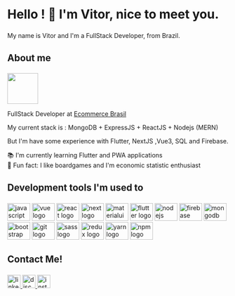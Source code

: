 <h1 align="left">Hello ! 🐶 I'm Vitor, nice to meet you.</h1>

###

<p align="left">My name is Vitor and I'm a FullStack Developer, from Brazil.</p>

###

<h2 align="left">About me</h2>

###
<img width="70" src="https://media.giphy.com/media/L1KpkdbH8aEkXow8eV/giphy.gif" />
<p align="left">FullStack Developer at <a href="https://www.ecommercebrasil.com.br/">Ecommerce Brasil</a></p>
<p align="left">My current stack is : MongoDB + ExpressJS + ReactJS + Nodejs (MERN)</p>
<p align="left">But I'm have some experience with Flutter, NextJS ,Vue3, SQL and Firebase.</p>
<p align="left">📚 I'm currently learning Flutter and PWA applications<br>🎲 Fun fact: I like boardgames and I'm economic statistic enthusiast </p>

###

<h2 align="left">Development tools I'm used to</h2>

###

<div align="left">
  <img src="https://cdn.jsdelivr.net/gh/devicons/devicon/icons/javascript/javascript-original.svg" height="40" width="52" alt="javascript logo"  />
  <img src="https://cdn.jsdelivr.net/gh/devicons/devicon/icons/vuejs/vuejs-original.svg" height="40" width="52" alt="vue logo" />        
  <img src="https://cdn.jsdelivr.net/gh/devicons/devicon/icons/react/react-original.svg" height="40" width="52" alt="react logo"  />
  <img src="https://cdn.jsdelivr.net/gh/devicons/devicon/icons/nextjs/nextjs-original.svg" height="40" width="52" alt="next logo"/>   
  <img src="https://cdn.jsdelivr.net/gh/devicons/devicon/icons/materialui/materialui-original.svg" height="40" width="52" alt="materialui logo" />
  <img src="https://cdn.jsdelivr.net/gh/devicons/devicon/icons/flutter/flutter-original.svg" height="40" width="52" alt="flutter logo"/>
  <img src="https://cdn.jsdelivr.net/gh/devicons/devicon/icons/nodejs/nodejs-original.svg" height="40" width="52" alt="nodejs logo"  />
  <img src="https://cdn.jsdelivr.net/gh/devicons/devicon/icons/firebase/firebase-plain.svg" height="40" width="52" alt="firebase logo" />
  <img src="https://cdn.jsdelivr.net/gh/devicons/devicon/icons/mongodb/mongodb-original.svg" height="40" width="52" alt="mongodb logo" />      
  <img src="https://cdn.jsdelivr.net/gh/devicons/devicon/icons/bootstrap/bootstrap-original.svg" height="40" width="52" alt="bootstrap logo"  />
  <img src="https://cdn.jsdelivr.net/gh/devicons/devicon/icons/git/git-original.svg" height="40" width="52" alt="git logo"  />
  <img src="https://cdn.jsdelivr.net/gh/devicons/devicon/icons/sass/sass-original.svg" height="40" width="52" alt="sass logo"  />
  <img src="https://cdn.jsdelivr.net/gh/devicons/devicon/icons/redux/redux-original.svg" height="40" width="52" alt="redux logo"  />
  <img src="https://cdn.jsdelivr.net/gh/devicons/devicon/icons/yarn/yarn-original-wordmark.svg" height="40" width="52" alt="yarn logo"  />
  <img src="https://cdn.jsdelivr.net/gh/devicons/devicon/icons/npm/npm-original-wordmark.svg" height="40" width="52" alt="npm logo"  />
</div>

###

<h2 align="left">Contact Me!</h2>

###

<div align="left">
  <a href="https://www.linkedin.com/in/vitor-henrique-okubo-sabatin-234689187/" target="_blank">
    <img src="https://img.shields.io/static/v1?message=LinkedIn&logo=linkedin&label=&color=0077B5&logoColor=white&labelColor=&style=for-the-badge" height="30" alt="linkedin logo"  />
  </a>
  <a href="discordapp.com/channels/@me/325467889480105985" target="_blank">
    <img src="https://img.shields.io/static/v1?message=Discord&logo=discord&label=&color=7289DA&logoColor=white&labelColor=&style=for-the-badge" height="30" alt="discord logo"  />
  </a>
  <a href="https://www.instagram.com/vsabatin_/" target="_blank">
    <img src="https://img.shields.io/static/v1?message=Instagram&logo=instagram&label=&color=E4405F&logoColor=white&labelColor=&style=for-the-badge" height="30" alt="instagram logo"  />
  </a>
</div>




